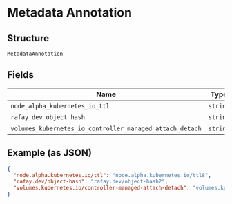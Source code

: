 
# Metadata Annotation

## Structure

`MetadataAnnotation`

## Fields

| Name | Type | Tags | Description |
|  --- | --- | --- | --- |
| `node_alpha_kubernetes_io_ttl` | `string` | Optional | - |
| `rafay_dev_object_hash` | `string` | Optional | - |
| `volumes_kubernetes_io_controller_managed_attach_detach` | `string` | Optional | - |

## Example (as JSON)

```json
{
  "node.alpha.kubernetes.io/ttl": "node.alpha.kubernetes.io/ttl8",
  "rafay.dev/object-hash": "rafay.dev/object-hash2",
  "volumes.kubernetes.io/controller-managed-attach-detach": "volumes.kubernetes.io/controller-managed-attach-detach0"
}
```

